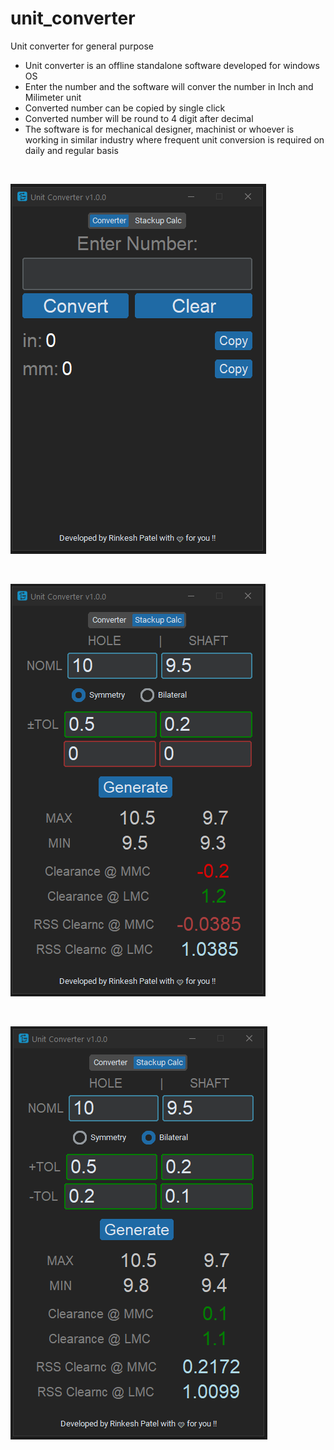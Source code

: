 # unit_converter
Unit converter for general purpose
 - Unit converter is an offline standalone software developed for windows OS
 - Enter the number and the software will conver the number in Inch and Milimeter unit
 - Converted number can be copied by single click
 - Converted number will be round to 4 digit after decimal
 - The software is for mechanical designer, machinist or whoever is working in similar industry where frequent unit conversion is required on daily and regular basis


<br>

![alt text](misc/image_04.png) 

<br> 

![alt text](misc/image_09.png)

<br>

![alt text](misc/image_10.png)




